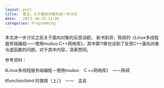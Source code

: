 ```yaml
---
layout: post
title:  更正，关于面向对象的进一步讨论
date:   201５-06-25 11:05
categories: Programming
---
```


本文进一步讨论之前关于面向对象的反思话题。
新书到货，陈硕的《Linux多线程服务端编程——使用muduo C++网络库》，其中第11章也谈到了反思C++面向对象与虚函数的问题，对于其中内容，深表赞同。



参考资料：

《Linux多线程服务端编程－使用muduo　Ｃ++网络库》　——陈硕

《function/bind 的救赎（上）》　——　孟岩
